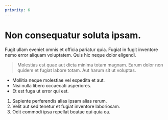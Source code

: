 ```yaml
---
priority: 6
---
```


Non consequatur soluta ipsam.
=============================

Fugit ullam eveniet omnis et officia pariatur quia. Fugiat in fugit inventore nemo error aliquam voluptatem. Quis hic neque dolor eligendi.

>  Molestias est quae aut dicta minima totam magnam. Earum dolor non quidem et fugiat labore totam. Aut harum sit ut voluptas.

* Mollitia neque molestiae vel expedita et aut.
* Nisi nulla libero occaecati asperiores.
* Et est fuga ut error qui est.

1. Sapiente perferendis alias ipsam alias rerum.
2. Velit aut sed tenetur et fugiat inventore laboriosam.
3. Odit commodi ipsa repellat beatae qui quia ea.